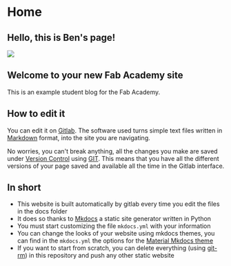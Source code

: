 # Home

## Hello, this is Ben's page!

![](./images/week01/assignment-photo.jpg)

## Welcome to your new Fab Academy site

This is an example student blog for the Fab Academy.

## How to edit it

You can edit it on [Gitlab](http://gitlab.fabcloud.org). The software used turns simple text files
written in [Markdown](https://en.wikipedia.org/wiki/Markdown) format, into the site you are navigating.

No worries, you can't break anything, all the changes you make are saved under [Version Control](https://en.wikipedia.org/wiki/Version_control) using [GIT](https://git-scm.com/book/en/v2/Getting-Started-About-Version-Control). This means that you have all the different versions of your page saved and available all the time in the Gitlab interface.

## In short

- This website is built automatically by gitlab every time you edit the files in the docs folder
- It does so thanks to [Mkdocs](https://mkdocs.org) a static site generator written in Python
- You must start customizing the file `mkdocs.yml` with your information
- You can change the looks of your website using mkdocs themes, you can find in the `mkdocs.yml` the options for the [Material Mkdocs theme](https://squidfunk.github.io/mkdocs-material/)
- If you want to start from scratch, you can delete everything (using [git-rm](https://git-scm.com/docs/git-rm)) in this repository and push any other static website

